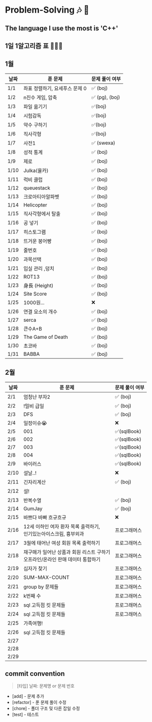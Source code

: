 # Problem-Solving 🎶 🎵

## The language I use the most is 'C++'

## 1일 1알고리즘 표 👩🏻‍💻

## 1월

| 날짜 | 푼 문제                        | 문제 풀이 여부 |
| ---- | ------------------------------ | -------------- |
| 1/1  | 좌표 정렬하기, 요세푸스 문제 0 | ✅ (boj)       |
| 1/2  | n진수 게임, 압축               | ✅ (pg), (boj) |
| 1/3  | 파일 옮기기                    | ✅(boj)        |
| 1/4  | 시험감독                       | ✅(boj)        |
| 1/5  | 약수 구하기                    | ✅(boj)        |
| 1/6  | 직사각형                       | ✅(boj)        |
| 1/7  | 사전1                          | ✅ (swexa)     |
| 1/8  | 성적 통계                      | ✅ (boj)       |
| 1/9  | 제로                           | ✅ (boj)       |
| 1/10 | Julka(율카)                    | ✅ (boj)       |
| 1/11 | 럭비 클럽                      | ✅ (boj)       |
| 1/12 | queuestack                     | ✅ (boj)       |
| 1/13 | 크로아티아알파벳               | ✅ (boj)       |
| 1/14 | Helicopter                     | ✅ (boj)       |
| 1/15 | 직사각형에서 탈출              | ✅ (boj)       |
| 1/16 | 공 넣기                        | ✅ (boj)       |
| 1/17 | 히스토그램                     | ✅ (boj)       |
| 1/18 | 뜨거운 붕어빵                  | ✅ (boj)       |
| 1/19 | 줄번호                         | ✅ (boj)       |
| 1/20 | 과목선택                       | ✅ (boj)       |
| 1/21 | 입실 관리 ,덩치                | ✅ (boj)       |
| 1/22 | ROT13                          | ✅ (boj)       |
| 1/23 | 身長 (Height)                  | ✅ (boj)       |
| 1/24 | Site Score                     | ✅ (boj)       |
| 1/25 | 1000원...                      | ❌             |
| 1/26 | 연결 요소의 개수               | ✅ (boj)       |
| 1/27 | serca                          | ✅ (boj)       |
| 1/28 | 큰수A+B                        | ✅ (boj)       |
| 1/29 | The Game of Death              | ✅ (boj)       |
| 1/30 | 초코바                         | ✅ (boj)       |
| 1/31 | BABBA                          | ✅ (boj)       |

## 2월

| 날짜 | 푼 문제                                                                            | 문제 풀이 여부 |
| ---- | ---------------------------------------------------------------------------------- | -------------- |
| 2/1  | 엄청난 부자2                                                                       | ✅ (boj)       |
| 2/2  | !밀비 급일                                                                         | ✅ (boj)       |
| 2/3  | DFS                                                                                | ✅ (boj)       |
| 2/4  | 일정이슈😭                                                                         | ❌             |
| 2/5  | 001                                                                                | ✅(sqlBook)    |
| 2/6  | 002                                                                                | ✅(sqlBook)    |
| 2/7  | 003                                                                                | ✅(sqlBook)    |
| 2/8  | 004                                                                                | ✅(sqlBook)    |
| 2/9  | 바이러스                                                                           | ✅(sqlBook)    |
| 2/10 | 설날..!                                                                            | ❌             |
| 2/11 | 긴자리계산                                                                         | ✅ (boj)       |
| 2/12 | 설!                                                                                |                |
| 2/13 | 반복수열                                                                           | ✅ (boj)       |
| 2/14 | GumJay                                                                             | ✅ (boj)       |
| 2/15 | 바쁘다 바빠 흐규흐규                                                               | ❌             |
| 2/16 | 12세 이하인 여자 환자 목록 출력하기,<br/> 인기있는아이스크림, 흉부외과             | 프로그래머스   |
| 2/17 | 3월에 태어난 여성 회원 목록 출력하기                                               | 프로그래머스   |
| 2/18 | 재구매가 일어난 상품과 회원 리스트 구하기<br/>오프라인/온라인 판매 데이터 통합하기 | 프로그래머스   |
| 2/19 | 십자가 찾기                                                                        | 프로그래머스   |
| 2/20 | SUM-MAX-COUNT                                                                      | 프로그래머스   |
| 2/21 | group by 문제들                                                                    | 프로그래머스   |
| 2/22 | k번째 수                                                                           | 프로그래머스   |
| 2/23 | sql 고득점 킷 문제들                                                               | 프로그래머스   |
| 2/24 | sql 고득점 킷 문제들                                                               | 프로그래머스   |
| 2/25 | 가족여행!                                                                          |                |
| 2/26 | sql 고득점 킷 문제들                                                               |                |
| 2/27 |                                                                                    |                |
| 2/28 |                                                                                    |                |
| 2/29 |                                                                                    |                |

## commit convention

> [타입] 날짜: 문제명 or 문제 번호

- [add] - 문제 추가
- [refactor] - 푼 문제 풀이 수정
- [chore] - 폴더 구조 및 다른 잡일 수정
- [test] - 테스트
